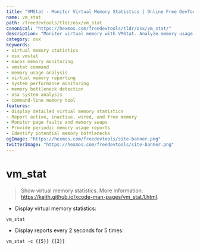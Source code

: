 ```yaml
---
title: "VMStat - Monitor Virtual Memory Statistics | Online Free DevTools by Hexmos"
name: vm_stat
path: /freedevtools/tldr/osx/vm_stat
canonical: "https://hexmos.com/freedevtools/tldr/osx/vm_stat/"
description: "Monitor virtual memory with VMStat. Analyze memory usage, identify bottlenecks, and optimize performance using command-line. Free online tool, no registration required."
category: osx
keywords:
- virtual memory statistics
- osx vmstat
- macos memory monitoring
- vmstat command
- memory usage analysis
- virtual memory reporting
- system performance monitoring
- memory bottleneck detection
- osx system analysis
- command-line memory tool
features:
- Display detailed virtual memory statistics
- Report active, inactive, wired, and free memory
- Monitor page faults and memory swaps
- Provide periodic memory usage reports
- Identify potential memory bottlenecks
ogImage: "https://hexmos.com/freedevtools/site-banner.png"
twitterImage: "https://hexmos.com/freedevtools/site-banner.png"
---
```


# vm_stat

> Show virtual memory statistics.
> More information: <https://keith.github.io/xcode-man-pages/vm_stat.1.html>.

- Display virtual memory statistics:

`vm_stat`

- Display reports every 2 seconds for 5 times:

`vm_stat -c {{5}} {{2}}`
